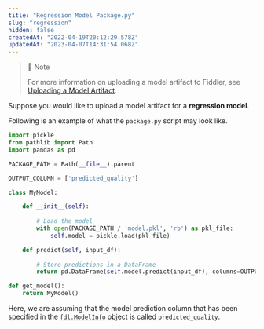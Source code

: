 ```yaml
---
title: "Regression Model Package.py"
slug: "regression"
hidden: false
createdAt: "2022-04-19T20:12:29.578Z"
updatedAt: "2023-04-07T14:31:54.068Z"
---
```

> 🚧 Note
> 
> For more information on uploading a model artifact to Fiddler, see [Uploading a Model Artifact](doc:uploading-model-artifacts).

Suppose you would like to upload a model artifact for a **regression model**.

Following is an example of what the `package.py` script may look like.

```python
import pickle
from pathlib import Path
import pandas as pd

PACKAGE_PATH = Path(__file__).parent

OUTPUT_COLUMN = ['predicted_quality']

class MyModel:

    def __init__(self):
        
        # Load the model
        with open(PACKAGE_PATH / 'model.pkl', 'rb') as pkl_file:
            self.model = pickle.load(pkl_file)

    def predict(self, input_df):
        
        # Store predictions in a DataFrame
        return pd.DataFrame(self.model.predict(input_df), columns=OUTPUT_COLUMN)

def get_model():
    return MyModel()
```



Here, we are assuming that the model prediction column that has been specified in the [`fdl.ModelInfo`](https://api.fiddler.ai/#fdl-modelinfo) object is called `predicted_quality`.
